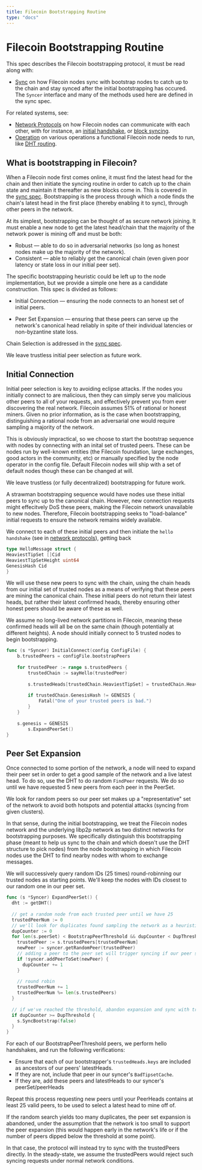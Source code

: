 ```yaml
---
title: Filecoin Bootstrapping Routine
type: "docs"
---
```

# Filecoin Bootstrapping Routine

This spec describes the Filecoin bootstrapping protocol, it must be read along with:

- [Sync](sync.md) on how Filecoin nodes sync with bootstrap nodes to catch up to the chain and stay synced after the initial bootstrapping has occured. The `Syncer` interface and many of the methods used here are defined in the sync spec.

For related systems, see:

- [Network Protocols](network-protocols.md) on how Filecoin nodes can communicate with each other, with for instance, an [initial handshake](network-protocols.md#hello-handshake), or [block syncing](network-protocols.md#blocksync).
- [Operation](operation.md) on various operations a functional Filecoin node needs to run, like [DHT routing](operation.md#dht-for-peer-routing.md).

## What is bootstrapping in Filecoin?

When a Filecoin node first comes online, it must find the latest head for the chain and then initiate the syncing routine in order to catch up to the chain state and maintain it thereafter as new blocks come in. This is covered in the [sync spec](sync.md). Bootstrapping is the process through which a node finds the chain's latest head in the first place (thereby enabling it to sync), through other peers in the network.

At its simplest, bootstrapping can be thought of as secure network joining. It must enable a new node to get the latest head/chain that the majority of the network power is mining off and must be both:

- Robust — able to do so in adversarial networks (so long as honest nodes make up the majority of the network).
- Consistent — able to reliably get the canonical chain (even given poor latency or state loss in our initial peer set).

The specific bootstrapping heuristic could be left up to the node implementation, but we provide a simple one here as a candidate construction. This spec is divided as follows:

- Initial Connection — ensuring the node connects to an honest set of initial peers.

- Peer Set Expansion — ensuring that these peers can serve up the network's canonical head reliably in spite of their individual latencies or non-byzantine state loss.


Chain Selection is addressed in the [sync spec](sync.md).

We leave trustless initial peer selection as future work.

## Initial Connection

Initial peer selection is key to avoiding eclipse attacks. If the nodes you initially connect to are malicious, then they can simply serve you malicious other peers to all of your requests, and effectively prevent you from ever discovering the real network. Filecoin assumes 51% of rational or honest miners. Given no prior information, as is the case when bootstrapping, distinguishing a rational node from an adversarial one would require sampling a majority of the network.

This is obviously impractical, so we choose to start the bootstrap sequence with nodes by connecting with an inital set of trusted peers. These can be nodes run by well-known entities (the Filecoin foundation, large exchanges, good actors in the community, etc) or manually specified by the node operator in the config file. Default Filecoin nodes will ship with a set of default nodes though these can be changed at will.

We leave trustless (or fully decentralized) bootstrapping for future work.

A strawman bootstrapping sequence would have nodes use these initial peers to sync up to the canonical chain. However, new connection requests might effecitvely DoS these peers, making the Filecoin network unavailable to new nodes. Therefore, Filecoin bootstrapping seeks to "load-balance" initial requests to ensure the network remains widely available.

We connect to each of these initial peers and then initiate the `hello handshake` (see in [network protocols](network-protocols.md#hello-handshake)), getting back

```go
type HelloMessage struct {
HeaviestTipSet []Cid
HeaviestTipSetHeight uint64
GenesisHash Cid
}
```

We will use these new peers to sync with the chain, using the chain heads from our initial set of trusted nodes as a means of verifying that these peers are mining the canonical chain. These initial peers do not return their latest heads, but rather their latest confirmed heads, thereby ensuring other honest peers should be aware of these as well.

We assume no long-lived network partitions in Filecoin, meaning these confirmed heads will all be on the same chain (though potentially at different heights). A node should initially connect to 5 trusted nodes to begin bootstrapping.

```go
func (s *Syncer) InitialConnect(config ConfigFile) {
    b.trustedPeers = configFile.bootstrapPeers
    
    for trustedPeer := range s.trustedPeers {
        trustedChain := sayHello(trustedPeer)
        
        s.trustedHeads[trustedChain.HeaviestTipSet] = trustedChain.HeaviestTipSetHeight
    		
        if trustedChain.GenesisHash != GENESIS {
            Fatal("One of your trusted peers is bad.")
        }        
    }
    
    s.genesis = GENESIS
 		s.ExpandPeerSet()
}
```



## Peer Set Expansion

Once connected to some portion of the network, a node will need to expand their peer set in order to get a good sample of the network and a live latest head. To do so, use the DHT to do random `FindPeer` requests. We do so until we have requested 5 new peers from each peer in the PeerSet.

We look for random peers so our peer set makes up a "representative" set of the network to avoid both hotspots and potential attacks (syncing from given clusters).

In that sense, during the initial bootstrapping, we treat the Filecoin nodes network and the underlying libp2p network as two distinct networks for bootstrapping purposes. We specifically distinguish this bootstrapping phase (meant to help us sync to the chain and which doesn't use the DHT structure to pick nodes) from the node bootstrapping in which Filecoin nodes use the DHT to find nearby nodes with whom to exchange messages.

We will successively query random IDs (25 times) round-robinning our trusted nodes as starting points. We'll keep the nodes with IDs closest to our random one in our peer set.

```go
func (s *Syncer) ExpandPeerSet() {
  dht := getDHT()
  
  // get a random node from each trusted peer until we have 25
  trustedPeerNum := 0
  // we'll look for duplicates found sampling the network as a heuristic for interrupting the search if the network is too small
  dupCounter := 0
  for len(s.peerSet) < BootstrapPeerThreshold && dupCounter < DupThreshold {
    trustedPeer := s.trustedPeers[trustedPeerNum]
   	newPeer := syncer.getRandomPeer(trustedPeer)
    // adding a peer to the peer set will trigger syncing if our peer set has grown over the threshold
    if !syncer.addPeerToSet(newPeer) {
      dupCounter += 1
    }
    
    // round robin
    trustedPeerNum += 1
    trustedPeerNum %= len(s.trustedPeers)
  }
  
  // if we've reached the threshold, abandon expansion and sync with trusted heads instead
  if dupCounter >= DupThreshold {
    s.SyncBootstrap(false)
  }
}
```

For each of our BootstrapPeerThreshold peers, we perform hello handshakes, and run the following verifications:

- Ensure that each of our bootstrapper's `trustedHeads.keys` are included as ancestors of our peers' latestHeads.
- If they are not, include that peer in our syncer's `BadTipsetCache`.
- If they are, add these peers and latestHeads to our syncer's peerSet/peerHeads

Repeat this process requesting new peers until your PeerHeads contains at least 25 valid peers, to be used to select a latest head to mine off of.

If the random search yields too many duplicates, the peer set expansion is abandoned, under the assumption that the network is too small to support the peer expansion (this would happen early in the network's life or if the number of peers dipped below the threshold at some point).

In that case, the protocol will instead try to sync with the trustedPeers directly. In the steady-state, we assume the trustedPeers would reject such syncing requests under normal network conditions.